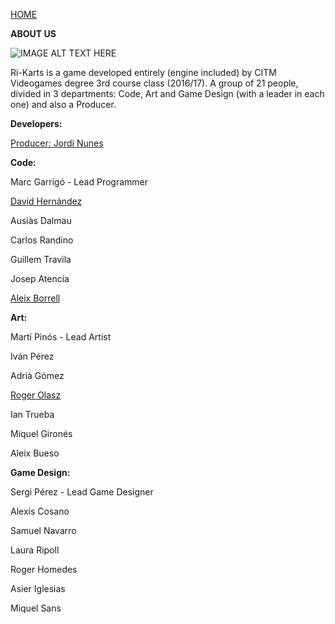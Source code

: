 ﻿[HOME](index.md)

**ABOUT US**

![IMAGE ALT TEXT HERE](http://i.imgur.com/VABALcI.png)

Ri-Karts is a game developed entirely (engine included) by CITM Videogames degree 3rd course class (2016/17).
A group of 21 people, divided in 3 departments: Code, Art and Game Design (with a leader in each one) and also a Producer.

**Developers:**

[Producer: Jordi Nunes](jnunes.md)

**Code:**

Marc Garrigó - Lead Programmer

[David Hernández](dhernandez.md)

Ausiàs Dalmau

Carlos Randino

Guillem Travila

Josep Atencia

[Aleix Borrell](aleixbv.md)


**Art:**

Martí Pinós - Lead Artist

Iván Pérez

Adrià Gómez

[Roger Olasz](rolasz.md)

Ian Trueba

Miquel Gironés

Aleix Bueso


**Game Design:**

Sergi Pérez - Lead Game Designer

Alexis Cosano

Samuel Navarro

Laura Ripoll

Roger Homedes

Asier Iglesias

Miquel Sans
